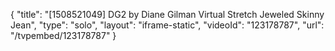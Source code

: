 {
    "title": "[1508521049] DG2 by Diane Gilman Virtual Stretch Jeweled Skinny Jean",
    "type": "solo",
    "layout": "iframe-static",
    "videoId": "123178787",
    "url": "\/tvpembed\/123178787"
}